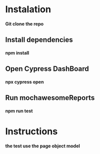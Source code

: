 <!-- record your test runs -->
<!-- npx cypress run --record --key 567d5ce3-c2a1-4471-96df-0e0f1ab6332e -->
<!-- create a cypress.env.json to store your values for the url and user auth details -->
<!-- create a private repo -->

# Instalation
#### Git clone the repo

## Install dependencies

####  npm install

## Open Cypress DashBoard
#### npx cypress open

## Run mochawesomeReports

#### npm run test

# Instructions 

#### the test use the page object model